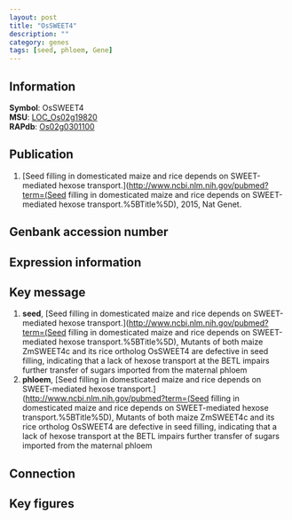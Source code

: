 ```yaml
---
layout: post
title: "OsSWEET4"
description: ""
category: genes
tags: [seed, phloem, Gene]
---
```


## Information
__Symbol__: OsSWEET4  
__MSU__: [LOC_Os02g19820](http://rice.plantbiology.msu.edu/cgi-bin/ORF_infopage.cgi?orf=LOC_Os02g19820)  
__RAPdb__: [Os02g0301100](http://rapdb.dna.affrc.go.jp/viewer/gbrowse_details/irgsp1?name=Os02g0301100)  

## Publication
1. [Seed filling in domesticated maize and rice depends on SWEET-mediated hexose transport.](http://www.ncbi.nlm.nih.gov/pubmed?term=(Seed filling in domesticated maize and rice depends on SWEET-mediated hexose transport.%5BTitle%5D), 2015, Nat Genet.

## Genbank accession number

## Expression information

## Key message
1. __seed__, [Seed filling in domesticated maize and rice depends on SWEET-mediated hexose transport.](http://www.ncbi.nlm.nih.gov/pubmed?term=(Seed filling in domesticated maize and rice depends on SWEET-mediated hexose transport.%5BTitle%5D),  Mutants of both maize ZmSWEET4c and its rice ortholog OsSWEET4 are defective in seed filling, indicating that a lack of hexose transport at the BETL impairs further transfer of sugars imported from the maternal phloem
2. __phloem__, [Seed filling in domesticated maize and rice depends on SWEET-mediated hexose transport.](http://www.ncbi.nlm.nih.gov/pubmed?term=(Seed filling in domesticated maize and rice depends on SWEET-mediated hexose transport.%5BTitle%5D),  Mutants of both maize ZmSWEET4c and its rice ortholog OsSWEET4 are defective in seed filling, indicating that a lack of hexose transport at the BETL impairs further transfer of sugars imported from the maternal phloem

## Connection

## Key figures



